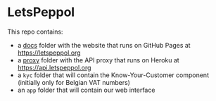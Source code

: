 # LetsPeppol

This repo contains:
* a [docs](./docs/) folder with the website that runs on GitHub Pages at https://letspeppol.org
* a [proxy](./proxy/) folder with the API proxy that runs on Heroku at https://api.letspeppol.org
* a `kyc` folder that will contain the Know-Your-Customer component (initially only for Belgian VAT numbers)
* an `app` folder that will contain our web interface

